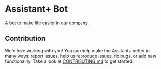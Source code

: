 # Assistant+ Bot

A bot to make life easier in our company.

## Contribution

We'd love working with you! You can help make the Assitant+ better in many ways: report issues, help us reproduce issues, fix bugs, or add new functionality.
Take a look at [CONTRIBUTING.md](CONTRIBUTING.md) to get started.
